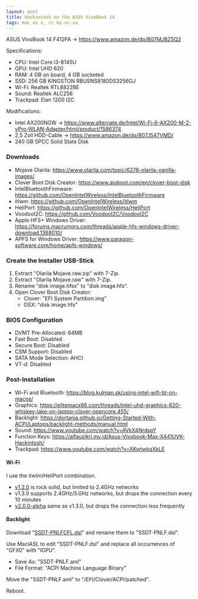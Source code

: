 ```yaml
---
layout: post
title: Hackintosh on the ASUS VivoBook 14
tags: mac os x, cc by-nc-sa
---
```


ASUS VivoBook 14 F412FA -> https://www.amazon.de/dp/B07MJBZ5Q2

Specifications:

- CPU: Intel Core i3-8145U
- GPU: Intel UHD 620
- RAM: 4 GB on board, 4 GB socketed
- SSD: 256 GB KINGSTON RBUSNS8180DS3256GJ
- Wi-Fi: Realtek RTL8822BE
- Sound: Realtek ALC256
- Trackpad: Elan 1200 I2C

Modifications:

- Intel AX200NGW -> https://www.alternate.de/Intel/Wi-Fi-6-AX200-M-2-vPro-WLAN-Adapter/html/product/1586374
- 2,5 Zoll HDD-Cable -> https://www.amazon.de/dp/B07J547VMD/
- 240 GB SPCC Solid State Disk

### Downloads

- Mojave Olarila: https://www.olarila.com/topic/6278-olarila-vanilla-images/
- Clover Boot Disk Creator: https://www.aioboot.com/en/clover-boot-disk
- IntelBluetoothFirmware: https://github.com/OpenIntelWireless/IntelBluetoothFirmware
- itlwm: https://github.com/OpenIntelWireless/itlwm
- HeliPort: https://github.com/OpenIntelWireless/HeliPort
- VoodooI2C: https://github.com/VoodooI2C/VoodooI2C
- Apple HFS+ Windows Driver: https://forums.macrumors.com/threads/apple-hfs-windows-driver-download.1368010/
- APFS for Windows Driver: https://www.paragon-software.com/home/apfs-windows/

### Create the Installer USB-Stick

1. Extract "Olarila Mojave.raw.zip" with 7-Zip.
2. Extract "Olarila Mojave.raw" with 7-Zip.
3. Rename "disk image.hfsx" to "disk image.hfs".
4. Open Clover Boot Disk Creator:
    - Clover: "EFI System Partition.img"
    - OSX: "disk image.hfs"

### BIOS Configuration

- DVMT Pre-Allocated: 64MB
- Fast Boot: Disabled
- Secure Boot: Disabled
- CSM Support: Disabled
- SATA Mode Selection: AHCI
- VT-d: Disabled

### Post-Installation

- Wi-Fi and Bluetooth: https://blog.kulman.sk/using-intel-wifi-bt-on-macos/
- Graphics: https://elitemacx86.com/threads/intel-uhd-graphics-620-whiskey-lake-on-laptop-clover-opencore.455/
- Backlight: https://dortania.github.io/Getting-Started-With-ACPI/Laptops/backlight-methods/manual.html
- Sound: https://www.youtube.com/watch?v=AVkX4NrdspY
- Function Keys: https://alfauzikri.my.id/Asus-Vivobook-Max-X441UVK-Hackintosh/
- Trackpad: https://www.youtube.com/watch?v=XKwtwkqXkLE

#### Wi-Fi

I use the itwlm/HeliPort combination.

- [v1.2.0](https://github.com/OpenIntelWireless/itlwm/releases/tag/v1.2.0) is rock solid, but limited to 2.4GHz networks
- v1.3.0 supports 2.4GHz/5.GHz networks, but drops the connection every 10 minutes
- [v2.0.0-alpha](https://github.com/OpenIntelWireless/itlwm/releases/tag/v2.0.0-alpha) same as v1.3.0, but drops the connection less frequently

#### Backlight

Download "[SSDT-PNLFCFL.dsl](https://github.com/acidanthera/OpenCorePkg/blob/master/Docs/AcpiSamples/Source/SSDT-PNLFCFL.dsl)" and rename them to "SSDT-PNLF.dsl".

Use MaciASL to edit "SSDT-PNLF.dsl" and replace all occurrences of "GFX0" with "IGPU".

- Save As: "SSDT-PNLF.aml"
- File Format: "ACPI Machine Language Binary"

Move the "SSDT-PNLF.aml" to "/EFI/Clover/ACPI/patched".

Reboot.
